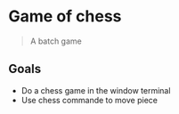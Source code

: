 # Game of chess

> A batch game

## Goals

- Do a chess game in the window terminal
- Use chess commande to move piece

